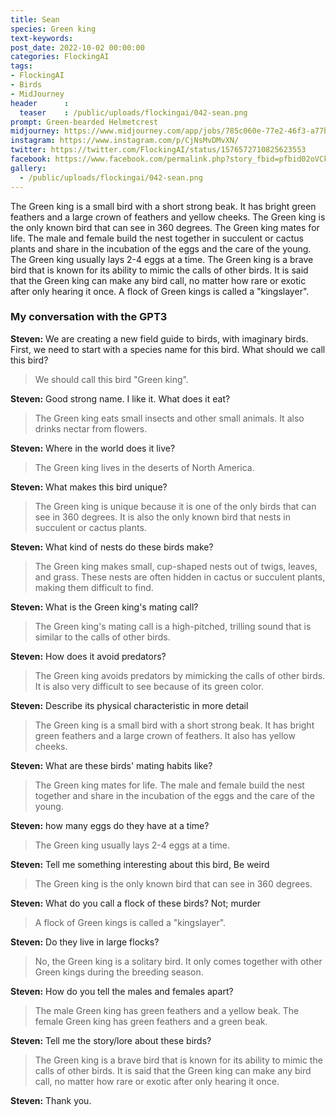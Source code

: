 ```yaml
---
title: Sean
species: Green king
text-keywords: 
post_date: 2022-10-02 00:00:00
categories: FlockingAI
tags:
- FlockingAI
- Birds
- MidJourney 
header      :
  teaser    : /public/uploads/flockingai/042-sean.png
prompt: Green-bearded Helmetcrest
midjourney: https://www.midjourney.com/app/jobs/785c060e-77e2-46f3-a77b-d331a1d34d77
instagram: https://www.instagram.com/p/CjNsMvDMvXN/
twitter: https://twitter.com/FlockingAI/status/1576572710825623553
facebook: https://www.facebook.com/permalink.php?story_fbid=pfbid02oVCkZqUK22C1Gj6RmUdVE9kjN9QBAqsn75xbCgREXUGGUyLxsKGy4ftgE3Fpcjcfl&id=100359656135677
gallery: 
  - /public/uploads/flockingai/042-sean.png
---
```



The Green king is a small bird with a short strong beak. It has bright green feathers and a large crown of feathers and yellow cheeks. The Green king is the only known bird that can see in 360 degrees. The Green king mates for life. The male and female build the nest together in succulent or cactus plants and share in the incubation of the eggs and the care of the young. The Green king usually lays 2-4 eggs at a time. The Green king is a brave bird that is known for its ability to mimic the calls of other birds. It is said that the Green king can make any bird call, no matter how rare or exotic after only hearing it once. A flock of Green kings is called a "kingslayer".

### My conversation with the GPT3

**Steven:** We are creating a new field guide to birds, with imaginary birds. First, we need to start with a species name for this bird. What should we call this bird?

> We should call this bird "Green king".

**Steven:** Good strong name. I like it. What does it eat?

> The Green king eats small insects and other small animals. It also drinks nectar from flowers.

**Steven:** Where in the world does it live?

> The Green king lives in the deserts of North America.

**Steven:** What makes this bird unique?

> The Green king is unique because it is one of the only birds that can see in 360 degrees. It is also the only known bird that nests in succulent or cactus plants.

**Steven:** What kind of nests do these birds make?

> The Green king makes small, cup-shaped nests out of twigs, leaves, and grass. These nests are often hidden in cactus or succulent plants, making them difficult to find.

**Steven:** What is the Green king's mating call?

> The Green king's mating call is a high-pitched, trilling sound that is similar to the calls of other birds.

**Steven:** How does it avoid predators?

> The Green king avoids predators by mimicking the calls of other birds. It is also very difficult to see because of its green color.

**Steven:** Describe its physical characteristic in more detail

> The Green king is a small bird with a short strong beak. It has bright green feathers and a large crown of feathers. It also has yellow cheeks.

**Steven:** What are these birds' mating habits like?

> The Green king mates for life. The male and female build the nest together and share in the incubation of the eggs and the care of the young.

**Steven:** how many eggs do they have at a time?

> The Green king usually lays 2-4 eggs at a time.

**Steven:** Tell me something interesting about this bird, Be weird

> The Green king is the only known bird that can see in 360 degrees.

**Steven:** What do you call a flock of these birds? Not; murder

> A flock of Green kings is called a "kingslayer".

**Steven:** Do they live in large flocks?

> No, the Green king is a solitary bird. It only comes together with other Green kings during the breeding season.

**Steven:** How do you tell the males and females apart?

> The male Green king has green feathers and a yellow beak. The female Green king has green feathers and a green beak.

**Steven:** Tell me the story/lore about these birds?

> The Green king is a brave bird that is known for its ability to mimic the calls of other birds. It is said that the Green king can make any bird call, no matter how rare or exotic after only hearing it once.

**Steven:** Thank you.
